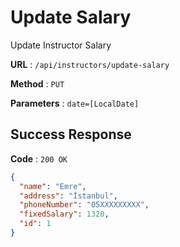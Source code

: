 #  Update Salary

Update Instructor Salary

**URL** : `/api/instructors/update-salary`

**Method** : `PUT`

**Parameters** : `date=[LocalDate]`

## Success Response

**Code** : `200 OK`

```json
{
  "name": "Emre",
  "address": "İstanbul",
  "phoneNumber": "05XXXXXXXXX",
  "fixedSalary": 1320,
  "id": 1
}
```